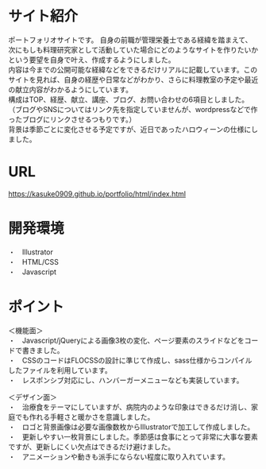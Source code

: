 # サイト紹介
ポートフォリオサイトです。
自身の前職が管理栄養士である経緯を踏まえて、次にもしも料理研究家として活動していた場合にどのようなサイトを作りたいかという要望を自身で叶え、作成するようにしました。<br>
内容は今までの公開可能な経緯などをできるだけリアルに記載しています。このサイトを見れば、自身の経歴や日常などがわかり、さらに料理教室の予定や最近の献立内容がわかるようにしています。<br>
構成はTOP、経歴、献立、講座、ブログ、お問い合わせの6項目としました。（ブログやSNSについてはリンク先を指定していませんが、wordpressなどで作ったブログにリンクさせるつもりです。）<br>
背景は季節ごとに変化させる予定ですが、近日であったハロウィーンの仕様にしました。
# URL
https://kasuke0909.github.io/portfolio/html/index.html
# 開発環境
・　Illustrator<br>
・　HTML/CSS<br>
・　Javascript<br>
# ポイント
＜機能面＞<br>
・　Javascript/jQueryによる画像3枚の変化、ページ要素のスライドなどをコードで書きました。<br>
・　CSSのコードはFLOCSSの設計に準じて作成し、sass仕様からコンパイルしたファイルを利用しています。<br>
・　レスポンシブ対応にし、ハンバーガーメニューなども実装しています。<br>

＜デザイン面＞<br>
・　治療食をテーマにしていますが、病院内のような印象はできるだけ消し、家庭でも作れる手軽さと暖かさを意識しました。<br>
・　ロゴと背景画像は必要な画像数枚からIllustratorで加工して作成しました。<br>
・　更新しやすい一枚背景にしました。季節感は食事にとって非常に大事な要素ですが、更新しにくい欠点はできるだけ避けました。<br>
・　アニメーションや動きも派手にならない程度に取り入れています。
